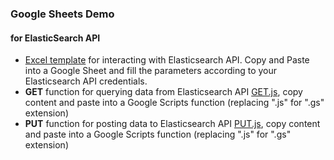 ### Google Sheets Demo
#### for ElasticSearch API

* [Excel template](GStemplate.xlsx) for interacting with Elasticsearch API. Copy and Paste into a Google Sheet and fill the parameters according to your Elasticsearch API credentials.
* **GET** function for querying data from Elasticsearch API [GET.js](GET.js), copy content and paste into a Google Scripts function (replacing ".js" for ".gs" extension)
* **PUT** function for posting data to Elasticsearch API [PUT.js](PUT.js), copy content and paste into a Google Scripts function (replacing ".js" for ".gs" extension)